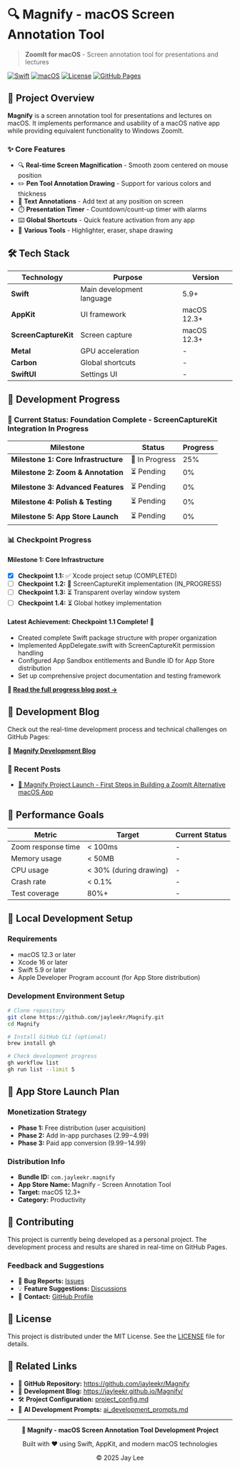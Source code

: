 # 🔍 Magnify - macOS Screen Annotation Tool

> **ZoomIt for macOS** - Screen annotation tool for presentations and lectures

[![Swift](https://img.shields.io/badge/Swift-5.9+-FA7343?style=for-the-badge&logo=swift&logoColor=white)](https://developer.apple.com/swift/)
[![macOS](https://img.shields.io/badge/macOS-12.3+-000000?style=for-the-badge&logo=apple&logoColor=white)](https://developer.apple.com/macos/)
[![License](https://img.shields.io/badge/License-MIT-blue?style=for-the-badge)](LICENSE)
[![GitHub Pages](https://img.shields.io/badge/GitHub%20Pages-Live-brightgreen?style=for-the-badge&logo=github)](https://jayleekr.github.io/Magnify/)

## 🎯 Project Overview

**Magnify** is a screen annotation tool for presentations and lectures on macOS. It implements performance and usability of a macOS native app while providing equivalent functionality to Windows ZoomIt.

### ✨ Core Features

- 🔍 **Real-time Screen Magnification** - Smooth zoom centered on mouse position
- ✏️ **Pen Tool Annotation Drawing** - Support for various colors and thickness
- 📝 **Text Annotations** - Add text at any position on screen
- ⏱️ **Presentation Timer** - Countdown/count-up timer with alarms
- ⌨️ **Global Shortcuts** - Quick feature activation from any app
- 🎨 **Various Tools** - Highlighter, eraser, shape drawing

## 🛠️ Tech Stack

| Technology | Purpose | Version |
|------------|---------|---------|
| **Swift** | Main development language | 5.9+ |
| **AppKit** | UI framework | macOS 12.3+ |
| **ScreenCaptureKit** | Screen capture | macOS 12.3+ |
| **Metal** | GPU acceleration | - |
| **Carbon** | Global shortcuts | - |
| **SwiftUI** | Settings UI | - |

## 📅 Development Progress

### 🚀 Current Status: Foundation Complete - ScreenCaptureKit Integration In Progress

| Milestone | Status | Progress |
|-----------|--------|----------|
| **Milestone 1: Core Infrastructure** | 🚧 In Progress | 25% |
| **Milestone 2: Zoom & Annotation** | ⏳ Pending | 0% |
| **Milestone 3: Advanced Features** | ⏳ Pending | 0% |
| **Milestone 4: Polish & Testing** | ⏳ Pending | 0% |
| **Milestone 5: App Store Launch** | ⏳ Pending | 0% |

### 📊 Checkpoint Progress

#### Milestone 1: Core Infrastructure
- [x] **Checkpoint 1.1:** ✅ Xcode project setup (COMPLETED)
- [ ] **Checkpoint 1.2:** 🚧 ScreenCaptureKit implementation (IN_PROGRESS)
- [ ] **Checkpoint 1.3:** ⏳ Transparent overlay window system
- [ ] **Checkpoint 1.4:** ⏳ Global hotkey implementation

#### Latest Achievement: Checkpoint 1.1 Complete! 🎉
- Created complete Swift package structure with proper organization
- Implemented AppDelegate.swift with ScreenCaptureKit permission handling  
- Configured App Sandbox entitlements and Bundle ID for App Store distribution
- Set up comprehensive project documentation and testing framework

**📖 [Read the full progress blog post →](https://jayleekr.github.io/Magnify/2025/01/16/checkpoint-1-1-completed.html)**

## 📖 Development Blog

Check out the real-time development process and technical challenges on GitHub Pages:

🔗 **[Magnify Development Blog](https://jayleekr.github.io/Magnify/)**

### 📝 Recent Posts
- [🚀 Magnify Project Launch - First Steps in Building a ZoomIt Alternative macOS App](https://jayleekr.github.io/Magnify/blog/)

## 🎯 Performance Goals

| Metric | Target | Current Status |
|--------|--------|----------------|
| Zoom response time | < 100ms | - |
| Memory usage | < 50MB | - |
| CPU usage | < 30% (during drawing) | - |
| Crash rate | < 0.1% | - |
| Test coverage | 80%+ | - |

## 🚀 Local Development Setup

### Requirements
- macOS 12.3 or later
- Xcode 16 or later
- Swift 5.9 or later
- Apple Developer Program account (for App Store distribution)

### Development Environment Setup
```bash
# Clone repository
git clone https://github.com/jayleekr/Magnify.git
cd Magnify

# Install GitHub CLI (optional)
brew install gh

# Check development progress
gh workflow list
gh run list --limit 5
```

## 📱 App Store Launch Plan

### Monetization Strategy
- **Phase 1:** Free distribution (user acquisition)
- **Phase 2:** Add in-app purchases ($2.99-$4.99)
- **Phase 3:** Paid app conversion ($9.99-$14.99)

### Distribution Info
- **Bundle ID:** `com.jayleekr.magnify`
- **App Store Name:** Magnify - Screen Annotation Tool
- **Target:** macOS 12.3+
- **Category:** Productivity

## 🤝 Contributing

This project is currently being developed as a personal project. The development process and results are shared in real-time on GitHub Pages.

### Feedback and Suggestions
- 🐛 **Bug Reports:** [Issues](https://github.com/jayleekr/Magnify/issues)
- 💡 **Feature Suggestions:** [Discussions](https://github.com/jayleekr/Magnify/discussions)
- 📧 **Contact:** [GitHub Profile](https://github.com/jayleekr)

## 📄 License

This project is distributed under the MIT License. See the [LICENSE](LICENSE) file for details.

## 🔗 Related Links

- 📱 **GitHub Repository:** https://github.com/jayleekr/Magnify
- 📖 **Development Blog:** https://jayleekr.github.io/Magnify/
- 🛠️ **Project Configuration:** [project_config.md](project_config.md)
- 🤖 **AI Development Prompts:** [ai_development_prompts.md](ai_development_prompts.md)

---

<div align="center">

**🚀 Magnify - macOS Screen Annotation Tool Development Project**

Built with ❤️ using Swift, AppKit, and modern macOS technologies

© 2025 Jay Lee

</div>
